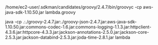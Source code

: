 /home/ec2-user/.sdkman/candidates/groovy/2.4.7/bin/groovyc -cp aws-java-sdk-1.10.50.jar lambda.groovy

java -cp .:./groovy-2.4.7.jar:./groovy-json-2.4.7.jar:aws-java-sdk-1.10.50.jar:commons-codec-1.6.jar:commons-logging-1.1.3.jar:httpclient-4.3.6.jar:httpcore-4.3.3.jar:jackson-annotations-2.5.0.jar:jackson-core-2.5.3.jar:jackson-databind-2.5.3.jar:joda-time-2.8.1.jar lambda
